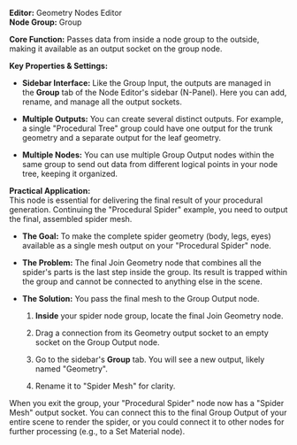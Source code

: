 **Editor:** Geometry Nodes Editor  
**Node Group:** Group

**Core Function:** Passes data from inside a node group to the outside, making it available as an output socket on the group node.

**Key Properties & Settings:**

- **Sidebar Interface:** Like the Group Input, the outputs are managed in the **Group** tab of the Node Editor's sidebar (N-Panel). Here you can add, rename, and manage all the output sockets.
    
- **Multiple Outputs:** You can create several distinct outputs. For example, a single "Procedural Tree" group could have one output for the trunk geometry and a separate output for the leaf geometry.
    
- **Multiple Nodes:** You can use multiple Group Output nodes within the same group to send out data from different logical points in your node tree, keeping it organized.
    

**Practical Application:**  
This node is essential for delivering the final result of your procedural generation. Continuing the "Procedural Spider" example, you need to output the final, assembled spider mesh.

- **The Goal:** To make the complete spider geometry (body, legs, eyes) available as a single mesh output on your "Procedural Spider" node.
    
- **The Problem:** The final Join Geometry node that combines all the spider's parts is the last step inside the group. Its result is trapped within the group and cannot be connected to anything else in the scene.
    
- **The Solution:** You pass the final mesh to the Group Output node.
    
    1. **Inside** your spider node group, locate the final Join Geometry node.
        
    2. Drag a connection from its Geometry output socket to an empty socket on the Group Output node.
        
    3. Go to the sidebar's **Group** tab. You will see a new output, likely named "Geometry".
        
    4. Rename it to "Spider Mesh" for clarity.
        

When you exit the group, your "Procedural Spider" node now has a "Spider Mesh" output socket. You can connect this to the final Group Output of your entire scene to render the spider, or you could connect it to other nodes for further processing (e.g., to a Set Material node).